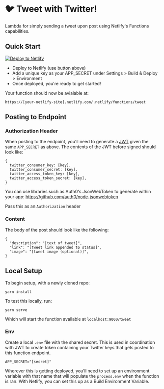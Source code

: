 # 🐦 Tweet with Twitter!

Lambda for simply sending a tweet upon post using Netlify's Functions capabilities.

## Quick Start

[![Deploy to Netlify](https://www.netlify.com/img/deploy/button.svg)](https://app.netlify.com/start/deploy?repository=https://github.com/colbyfayock/tweet)

* Deploy to Netlify (use button above)
* Add a unique key as your APP_SECRET under Settings > Build & Deploy > Environment
* Once deployed, you're ready to get started!

Your function should now be avialable at:

```
https://[your-netlify-site].netlify.com/.netlify/functions/tweet
```

## Posting to Endpoint

### Authorization Header
When posting to the endpoint, you'll need to generate a [JWT](https://jwt.io/) given the same `APP_SECRET` as above. The contents of the JWT before signed should look like:
```
{
  twitter_consumer_key: [key],
  twitter_consumer_secret: [key],
  twitter_access_token_key: [key],
  twitter_access_token_secret: [key],
}
```

You can use libraries such as Auth0's JsonWebToken to generate within your app: https://github.com/auth0/node-jsonwebtoken

Pass this as an `Authorization` header

### Content
The body of the post should look like the following:
```
{
  "description": "[text of tweet]",
  "link": "[tweet link appended to status]",
  "image": "[tweet image (optional)]",
}
```

## Local Setup

To begin setup, with a newly cloned repo:

```
yarn install
```

To test this locally, run:

```
yarn serve
```

Which will start the function available at `localhost:9000/tweet`

### Env
Create a local `.env` file with the shared secret. This is used in coordination with JWT to create token containing your Twitter keys that gets posted to this function endpoint.

```
APP_SECRET="[secret]"
```

Wherever this is getting deployed, you'll need to set up an environment variable with that name that will populate the `process.env` when the function is ran. With Netlify, you can set this up as a Build Environment Variable.
